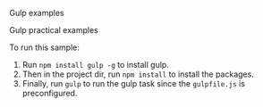 Gulp examples

Gulp practical examples

To run this sample: 
1. Run <code>npm install gulp -g</code> to install gulp.
2. Then in the project dir, run <code>npm install</code> to install the packages. 
3. Finally, run <code>gulp</code> to run the gulp task since the <code>gulpfile.js</code> is preconfigured.
